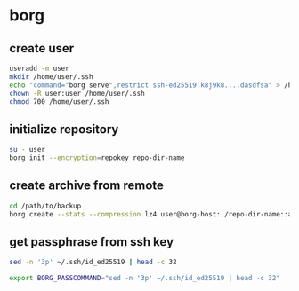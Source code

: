 # borg

## create user

```sh
useradd -m user
mkdir /home/user/.ssh
echo "command="borg serve",restrict ssh-ed25519 k8j9k8....dasdfsa" > /home/user/.ssh/authorized_keys
chown -R user:user /home/user/.ssh
chmod 700 /home/user/.ssh
```

## initialize repository

```sh
su - user
borg init --encryption=repokey repo-dir-name
```

## create archive from remote

```sh
cd /path/to/backup
borg create --stats --compression lz4 user@borg-host:./repo-dir-name::archive-name .
```

## get passphrase from ssh key

```sh
sed -n '3p' ~/.ssh/id_ed25519 | head -c 32
```

```bash
export BORG_PASSCOMMAND="sed -n '3p' ~/.ssh/id_ed25519 | head -c 32"
```
